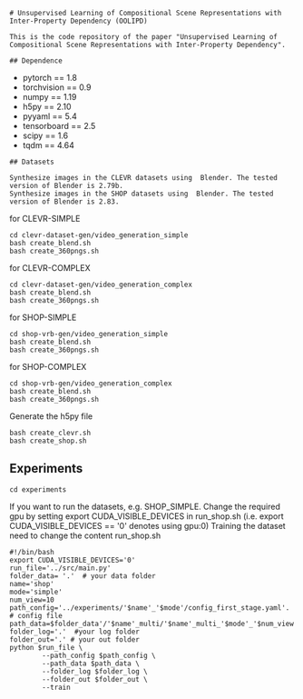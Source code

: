 ```
# Unsupervised Learning of Compositional Scene Representations with Inter-Property Dependency (OOLIPD)

This is the code repository of the paper "Unsupervised Learning of Compositional Scene Representations with Inter-Property Dependency".

## Dependence
```

- pytorch == 1.8
- torchvision == 0.9
- numpy == 1.19
- h5py == 2.10
- pyyaml == 5.4
- tensorboard == 2.5
- scipy == 1.6
- tqdm == 4.64

```
## Datasets

Synthesize images in the CLEVR datasets using  Blender. The tested version of Blender is 2.79b.
Synthesize images in the SHOP datasets using  Blender. The tested version of Blender is 2.83.
```

for CLEVR-SIMPLE

```
cd clevr-dataset-gen/video_generation_simple
bash create_blend.sh
bash create_360pngs.sh
```

for CLEVR-COMPLEX

```
cd clevr-dataset-gen/video_generation_complex
bash create_blend.sh
bash create_360pngs.sh
```

for SHOP-SIMPLE

```
cd shop-vrb-gen/video_generation_simple
bash create_blend.sh
bash create_360pngs.sh
```

for SHOP-COMPLEX

```
cd shop-vrb-gen/video_generation_complex
bash create_blend.sh
bash create_360pngs.sh
```

Generate the h5py file

```
bash create_clevr.sh
bash create_shop.sh
```

## Experiments

```
cd experiments
```

If you want to run the datasets, e.g. SHOP_SIMPLE.  Change the required gpu by setting export CUDA_VISIBLE_DEVICES in run_shop.sh (i.e. export CUDA_VISIBLE_DEVICES == '0' denotes using gpu:0)
Training the dataset need to change the content run_shop.sh

```
#!/bin/bash
export CUDA_VISIBLE_DEVICES='0'
run_file='../src/main.py'
folder_data= '.'  # your data folder
name='shop'
mode='simple'
num_view=10
path_config='../experiments/'$name'_'$mode'/config_first_stage.yaml'.  # config file
path_data=$folder_data'/'$name'_multi/'$name'_multi_'$mode'_'$num_view'.h5'
folder_log='.'  #your log folder
folder_out='.' # your out folder
python $run_file \
        --path_config $path_config \
        --path_data $path_data \
        --folder_log $folder_log \
        --folder_out $folder_out \
        --train
```

